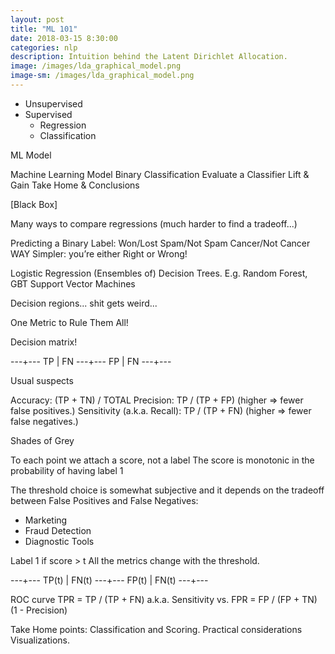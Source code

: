 ```yaml
---
layout: post
title: "ML 101"
date: 2018-03-15 8:30:00
categories: nlp
description: Intuition behind the Latent Dirichlet Allocation.
image: /images/lda_graphical_model.png
image-sm: /images/lda_graphical_model.png
---
```




* Unsupervised
* Supervised
	* Regression
	* Classification


ML Model

Machine Learning Model
Binary Classification
Evaluate a Classifier
Lift & Gain
Take Home & Conclusions

[Black Box]


Many ways to compare regressions (much harder to find a tradeoff...)

Predicting a Binary Label:
Won/Lost
Spam/Not Spam
Cancer/Not Cancer
WAY Simpler: you’re either Right or Wrong!

Logistic Regression
(Ensembles of) Decision Trees. E.g. Random Forest, GBT
Support Vector Machines


Decision regions... shit gets weird...


One Metric to Rule Them All!


Decision matrix!


---+---
TP | FN
---+---
FP | FN
---+---

Usual suspects

Accuracy: (TP + TN) / TOTAL
Precision: TP / (TP + FP)                              (higher => fewer false positives.)
Sensitivity (a.k.a. Recall): TP / (TP + FN)     (higher => fewer false negatives.)




Shades of Grey

To each point we attach a score, not a label
The score is monotonic in the probability of having label 1


The threshold choice is somewhat subjective and it depends on the tradeoff between False Positives and False  Negatives:
* Marketing
* Fraud Detection
* Diagnostic Tools



Label 1 if score > t
All the metrics change with the threshold.

---+---
TP(t) | FN(t)
---+---
FP(t) | FN(t)
---+---


ROC curve
TPR = TP / (TP + FN)  a.k.a. Sensitivity
vs. 
FPR = FP / (FP + TN)       (1 - Precision)




Take Home points:
Classification and Scoring.
Practical considerations 
Visualizations.

